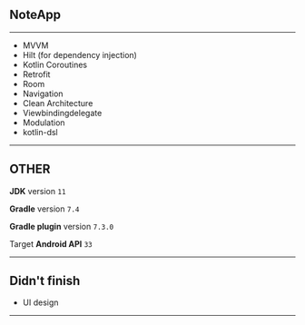 ## NoteApp

---

 * MVVM
 * Hilt (for dependency injection)
 * Kotlin Coroutines
 * Retrofit
 * Room
 * Navigation
 * Clean Architecture
 * Viewbindingdelegate
 * Modulation
 * kotlin-dsl

---

## OTHER

**JDK** version ``` 11 ```

**Gradle** version ``` 7.4 ```

**Gradle plugin** version ``` 7.3.0 ```

Target **Android API** ``` 33 ```

---

## Didn't finish
 * UI design

---

